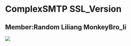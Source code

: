 # ComplexSMTP SSL_Version
## Member:Random Liliang MonkeyBro_li
![](https://github.com/korok1999/ComplexSMTP/raw/Version_SSL/image/tiaoxi.jpg)
